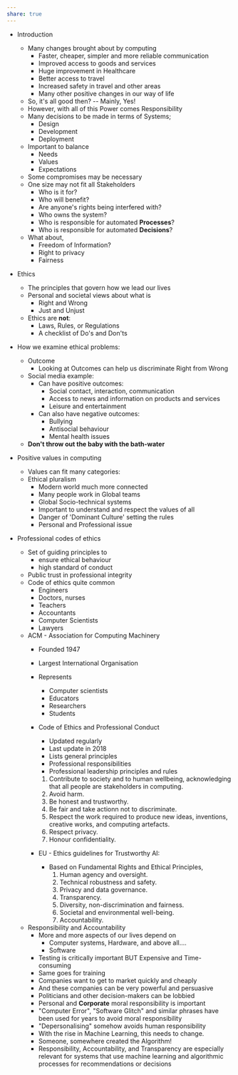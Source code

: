 ```yaml
---
share: true  
---  
```


- Introduction
	- Many changes brought about by computing
		- Faster, cheaper, simpler and more reliable communication
		- Improved access to goods and services
		- Huge improvement in Healthcare
		- Better access to travel
		- Increased safety in travel and other areas
		- Many other positive changes in our way of life
	 - So, it's all good then? -- Mainly, Yes!
	 - However, with all of this Power comes Responsibility
	 - Many decisions to be made in terms of Systems;
		 - Design
		 - Development
		 - Deployment
	 - Important to balance
		 - Needs
		 - Values
		 - Expectations
	 -  Some compromises may be necessary
	 - One size may not fit all Stakeholders
		 - Who is it for?
		 - Who will benefit?
		 - Are anyone's rights being interfered with?
		 - Who owns the system?
		 - Who is responsible for automated **Processes**?
		 - Who is responsible for automated **Decisions**?
	 - What about,
		 - Freedom of Information?
		 - Right to privacy
		 - Fairness
- Ethics
	- The principles that govern how we lead our lives
	- Personal and societal views about what is
		- Right and Wrong
		- Just and Unjust
	- Ethics are **not**:
		- Laws, Rules, or Regulations
		- A checklist of Do's and Don'ts

- How we examine ethical problems:
	- Outcome
		- Looking at Outcomes can help us discriminate Right from Wrong
	- Social media example:
		- Can have positive outcomes:
			- Social contact, interaction, communication
			- Access to news and information on products and services
			- Leisure and entertainment
		- Can also have negative outcomes:
			- Bullying
			- Antisocial behaviour
			- Mental health issues
	- **Don't throw out the baby with the bath-water**
- Positive values in computing
	- Values can fit many categories:
	- Ethical pluralism
		- Modern world much more connected
		- Many people work in Global teams
		- Global Socio-technical systems
		- Important to understand and respect the values of all
		- Danger of 'Dominant Culture' setting the rules
		- Personal and Professional issue
- Professional codes of ethics
	- Set of guiding principles to
		- ensure ethical behaviour
		- high standard of conduct
	- Public trust in professional integrity
	- Code of ethics quite common
		- Engineers
		- Doctors, nurses
		- Teachers
		- Accountants
		- Computer Scientists
		- Lawyers
	- ACM - Association for Computing Machinery
		- Founded 1947
		- Largest International Organisation
		- Represents
			- Computer scientists
			- Educators
			- Researchers
			- Students
		- Code of Ethics and Professional Conduct
			- Updated regularly
			- Last update in 2018
			- Lists general principles
			- Professional responsibilities
			- Professional leadership principles and rules

			1. Contribute to society and to human wellbeing, acknowledging that all people are stakeholders in computing.
			2. Avoid harm.
			3. Be honest and trustworthy.
			4. Be fair and take actionn not to discriminate.
			5. Respect the work required to produce new ideas, inventions, creative works, and computing artefacts.
			6. Respect privacy.
			7. Honour confidentiality.
		- EU - Ethics guidelines for Trustworthy AI:
			- Based on Fundamental Rights and Ethical Principles,
				1. Human agency and oversight.
				2. Technical robustness and safety.
				3. Privacy and data governance.
				4. Transparency.
				5. Diversity, non-discrimination and fairness.
				6. Societal and environmental well-being.
				7. Accountability.
	- Responsibility and Accountability
		- More and more aspects of our lives depend on
			- Computer systems, Hardware, and above all....
			- Software
		- Testing is critically important BUT Expensive and Time-consuming
		- Same goes for training
		- Companies want to get to market quickly and cheaply
		- And these companies can be very powerful and persuasive
		- Politicians and other decision-makers can be lobbied
		- Personal and **Corporate** moral responsibility is important
		- "Computer Error", "Software Glitch" and similar phrases have been used for years to avoid moral responsibility
		- "Depersonalising" somehow avoids human responsibility
		- With the rise in Machine Learning, this needs to change.
		- Someone, somewhere created the Algorithm!
		- Responsibility, Accountability, and Transparency are especially relevant for systems that use machine learning and algorithmic processes for recommendations or decisions